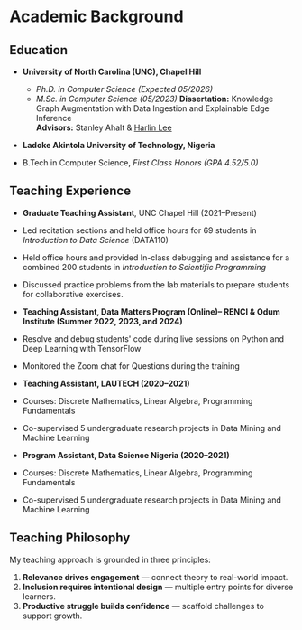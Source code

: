 # Academic Background

## Education

- **University of North Carolina (UNC), Chapel Hill**  
  -  *Ph.D. in Computer Science (Expected 05/2026)*  
  -  *M.Sc. in Computer Science (05/2023)*
  **Dissertation:** Knowledge Graph Augmentation with Data Ingestion and Explainable Edge Inference   
  **Advisors:** Stanley Ahalt & [Harlin Lee](https://harlinlee.github.io/)  

-  **Ladoke Akintola University of Technology, Nigeria**  
  -  B.Tech in Computer Science, *First Class Honors (GPA 4.52/5.0)*  



## Teaching Experience

-  **Graduate Teaching Assistant**, UNC Chapel Hill (2021–Present)  
  - Led recitation sections and held office hours for 69 students in *Introduction to Data Science* (DATA110) 
  - Held office hours  and provided In-class debugging and assistance for a combined 200 students in *Introduction to Scientific Programming*  
  - Discussed practice problems from the lab materials to prepare students for collaborative exercises.
  

-  **Teaching Assistant, Data Matters Program (Online)– RENCI & Odum Institute (Summer 2022, 2023, and 2024)**  
  - Resolve and debug students' code during live sessions on Python and Deep Learning with TensorFlow  
  - Monitored the Zoom chat for Questions during the training 

-  **Teaching Assistant, LAUTECH (2020–2021)**  
  - Courses: Discrete Mathematics, Linear Algebra, Programming Fundamentals  
  - Co-supervised 5 undergraduate research projects in Data Mining and Machine Learning 

-  **Program Assistant, Data Science Nigeria (2020–2021)**  
  - Courses: Discrete Mathematics, Linear Algebra, Programming Fundamentals  
  - Co-supervised 5 undergraduate research projects in Data Mining and Machine Learning 



## Teaching Philosophy

My teaching approach is grounded in three principles:
  1. **Relevance drives engagement** — connect theory to real-world impact.  
  2. **Inclusion requires intentional design** — multiple entry points for diverse learners.  
  3. **Productive struggle builds confidence** — scaffold challenges to support growth.
